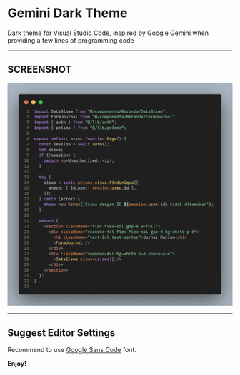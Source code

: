 # Gemini Dark Theme

Dark theme for Visual Studio Code, inspired by Google Gemini when providing a few lines of programming code

---

## SCREENSHOT

![Screenshot](screenshot/code.png)

---

## Suggest Editor Settings

Recommend to use [Google Sans Code](https://fonts.gstatic.com/s/googlesanscode/v6/pxifyogzv91QhV44Z_GQBHsGf5PuWE5kr0SqrvI.woff2) font.

**Enjoy!**
